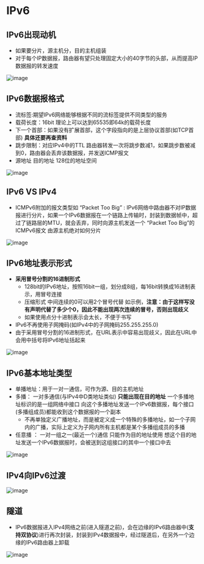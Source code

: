 # IPv6  


##  IPv6出现动机

* 如果要分片，源主机分，目的主机组装  
* 对于每个IP数据报，路由器有望只处理固定大小的40字节的头部，从而提高IP数据报的转发速度

![image](https://user-images.githubusercontent.com/58176267/170400878-af5941db-8241-4d08-9b68-09d5f8757c3a.png)


## IPv6数据报格式  

* 流标签:期望IPv6网络能够根据不同的流标签提供不同类型的服务  
* 载荷长度：16bit 理论上可以达到65535即64k的载荷长度
* 下一个首部：如果没有扩展首部，这个字段指向的是上层协议首部(如TCP首部)   **具体还要再查资料**
* 跳步限制：对应IPv4中的TTL  路由器转发一次将跳步数减1，如果跳步数被减到0，路由器会丢弃该数据报，并发送ICMP报文
* 源地址  目的地址  128位的地址空间  

![image](https://user-images.githubusercontent.com/58176267/170402163-0563727c-6774-44a3-8208-81f624b3bb1a.png)


## IPv6 VS IPv4  

* ICMPv6附加的报文类型如 “Packet Too Big” : IPv6网络中路由器不对IP数据报进行分片，如果一个IPv6数据报在一个链路上传输时，封装到数据帧中，超过了链路层的MTU，就会丢弃，同时向源主机发送一个 “Packet Too Big”的ICMPv6报文 由源主机绝对如何分片   

![image](https://user-images.githubusercontent.com/58176267/170402774-6959bfb9-8ad2-460f-a27f-b6dd26f161fc.png)

## IPv6地址表示形式  

* **采用冒号分割的16进制形式**
    * 128bit的IPv6地址，按照16bit一组，划分成8组，每16bit转换成16进制表示，用冒号连接
    * 压缩形式  中间连续的0可以用2个冒号代替 如示例，**注意：由于这样写没有声明代替了多少个0，因此不能出现两次连续的冒号，否则出现歧义**   
    * 如果使用点分十进制表示会太长，不便于书写
* IPv6不再使用子网掩码(如IPv4中的子网掩码255.255.255.0) 
* 由于采用冒号分割的16进制形式，在URL表示中容易出现歧义，因此在URL中会用中括号将IPv6地址括起来

![image](https://user-images.githubusercontent.com/58176267/170403393-14368782-dd3e-4ad5-9a3b-3f7595ba6e02.png)

## IPv6基本地址类型  

* 单播地址：用于一对一通信，可作为源、目的主机地址
* 多播： 一对多通信(与IPv4中D类地址类似)  **只能出现在目的地址**  一个多播地址标识的是一组网络中接口  向这个多播地址发送一个IPv6数据报，每个接口(多播组成员)都能收到这个数据报的一个副本  
    * 不再单独定义广播地址，而是被定义成一个特殊的多播地址，如一个子网内的广播，实际上定义为子网内所有主机都是某个多播组成员的多播  
* 任意播 ： 一对一组之一(最近一个)通信  只能作为目的地址使用  想这个目的地址发送一个IPv6数据报时，会被送到这组接口的其中一个接口中去  

![image](https://user-images.githubusercontent.com/58176267/170404514-5721ffe5-8cd0-4c71-b6a6-1b144e5c95e3.png)

## IPv4向IPv6过渡  

![image](https://user-images.githubusercontent.com/58176267/170404684-84fe620a-4400-48cc-a796-cfe676111e80.png)

## 隧道  

* IPv6数据报进入IPv4网络之前(进入隧道之前)，会在边缘的IPv6路由器中(**支持双协议**)进行再次封装，封装到IPv4数据报中，经过隧道后，在另外一个边缘的IPv6路由器上卸载

![image](https://user-images.githubusercontent.com/58176267/170404995-1e3783c1-9cb0-406c-abc9-ec794fb260e4.png)









